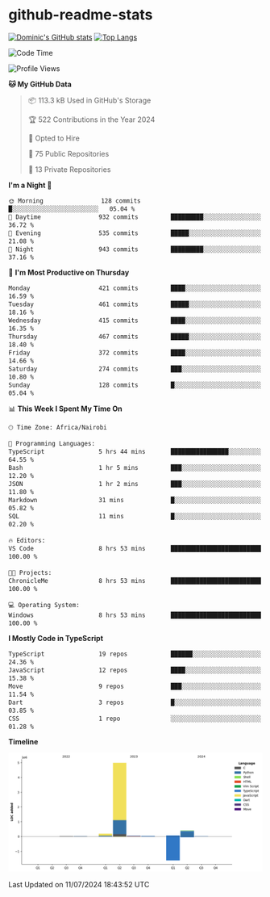 # github-readme-stats
[![Dominic's GitHub stats](https://github-readme-stats.vercel.app/api?username=Domengo&show_icons=true)](https://github.com/anuraghazra/github-readme-stats)
[![Top Langs](https://github-readme-stats.vercel.app/api/top-langs/?username=Domengo&show_icons=true)](https://github.com/Domengo/github-readme-stats)

<!--START_SECTION:waka-->
![Code Time](http://img.shields.io/badge/Code%20Time-767%20hrs%2039%20mins-blue)

![Profile Views](http://img.shields.io/badge/Profile%20Views-0-blue)

**🐱 My GitHub Data** 

> 📦 113.3 kB Used in GitHub's Storage 
 > 
> 🏆 522 Contributions in the Year 2024
 > 
> 💼 Opted to Hire
 > 
> 📜 75 Public Repositories 
 > 
> 🔑 13 Private Repositories 
 > 
**I'm a Night 🦉** 

```text
🌞 Morning                128 commits         █░░░░░░░░░░░░░░░░░░░░░░░░   05.04 % 
🌆 Daytime                932 commits         █████████░░░░░░░░░░░░░░░░   36.72 % 
🌃 Evening                535 commits         █████░░░░░░░░░░░░░░░░░░░░   21.08 % 
🌙 Night                  943 commits         █████████░░░░░░░░░░░░░░░░   37.16 % 
```
📅 **I'm Most Productive on Thursday** 

```text
Monday                   421 commits         ████░░░░░░░░░░░░░░░░░░░░░   16.59 % 
Tuesday                  461 commits         █████░░░░░░░░░░░░░░░░░░░░   18.16 % 
Wednesday                415 commits         ████░░░░░░░░░░░░░░░░░░░░░   16.35 % 
Thursday                 467 commits         █████░░░░░░░░░░░░░░░░░░░░   18.40 % 
Friday                   372 commits         ████░░░░░░░░░░░░░░░░░░░░░   14.66 % 
Saturday                 274 commits         ███░░░░░░░░░░░░░░░░░░░░░░   10.80 % 
Sunday                   128 commits         █░░░░░░░░░░░░░░░░░░░░░░░░   05.04 % 
```


📊 **This Week I Spent My Time On** 

```text
🕑︎ Time Zone: Africa/Nairobi

💬 Programming Languages: 
TypeScript               5 hrs 44 mins       ████████████████░░░░░░░░░   64.55 % 
Bash                     1 hr 5 mins         ███░░░░░░░░░░░░░░░░░░░░░░   12.20 % 
JSON                     1 hr 2 mins         ███░░░░░░░░░░░░░░░░░░░░░░   11.80 % 
Markdown                 31 mins             █░░░░░░░░░░░░░░░░░░░░░░░░   05.82 % 
SQL                      11 mins             █░░░░░░░░░░░░░░░░░░░░░░░░   02.20 % 

🔥 Editors: 
VS Code                  8 hrs 53 mins       █████████████████████████   100.00 % 

🐱‍💻 Projects: 
ChronicleMe              8 hrs 53 mins       █████████████████████████   100.00 % 

💻 Operating System: 
Windows                  8 hrs 53 mins       █████████████████████████   100.00 % 
```

**I Mostly Code in TypeScript** 

```text
TypeScript               19 repos            ██████░░░░░░░░░░░░░░░░░░░   24.36 % 
JavaScript               12 repos            ████░░░░░░░░░░░░░░░░░░░░░   15.38 % 
Move                     9 repos             ███░░░░░░░░░░░░░░░░░░░░░░   11.54 % 
Dart                     3 repos             █░░░░░░░░░░░░░░░░░░░░░░░░   03.85 % 
CSS                      1 repo              ░░░░░░░░░░░░░░░░░░░░░░░░░   01.28 % 
```



**Timeline**

![Lines of Code chart](https://raw.githubusercontent.com/Domengo/Domengo/main/assets/bar_graph.png)


 Last Updated on 11/07/2024 18:43:52 UTC
<!--END_SECTION:waka-->


